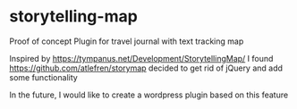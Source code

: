 # storytelling-map
Proof of concept Plugin for travel journal with text tracking map

Inspired by https://tympanus.net/Development/StorytellingMap/
I found https://github.com/atlefren/storymap 
decided to get rid of jQuery and add some functionality

In the future, I would like to create a wordpress plugin based on this feature